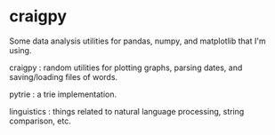 craigpy
=======

Some data analysis utilities for pandas, numpy, and matplotlib that I'm using.

craigpy : random utilities for plotting graphs, parsing dates, and saving/loading files of words.

pytrie : a trie implementation.

linguistics : things related to natural language processing, string comparison, etc.
